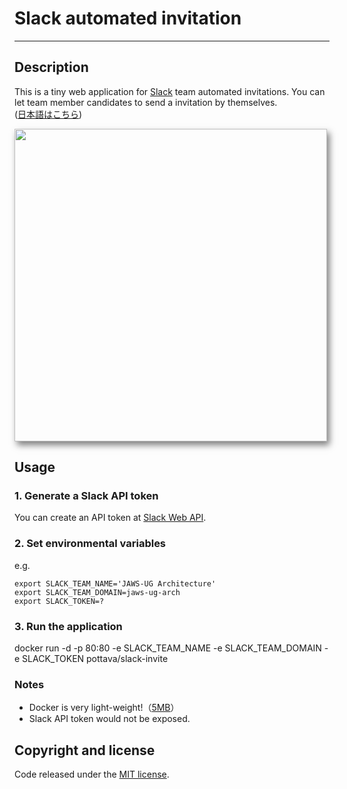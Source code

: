 # Slack automated invitation
---

## Description

This is a tiny web application for [Slack](https://slack.com/) team automated invitations.
You can let team member candidates to send a invitation by themselves.  
([日本語はこちら](https://github.com/pottava/slack-invite/blob/master/README-ja.md))

<img alt="" src="https://raw.github.com/wiki/pottava/slack-invite/images/slack-invite.png"
  style="width: 500px;-webkit-box-shadow: 4px 6px 10px 0px rgba(0,0,0,0.5);
         -moz-box-shadow: 4px 6px 10px 0px rgba(0,0,0,0.5);
         box-shadow: 4px 6px 10px 0px rgba(0,0,0,0.5);">


## Usage

### 1. Generate a Slack API token

You can create an API token at [Slack Web API](https://api.slack.com/web).

### 2. Set environmental variables

e.g.
```
export SLACK_TEAM_NAME='JAWS-UG Architecture'
export SLACK_TEAM_DOMAIN=jaws-ug-arch
export SLACK_TOKEN=?
```

### 3. Run the application

docker run -d -p 80:80 -e SLACK_TEAM_NAME -e SLACK_TEAM_DOMAIN -e SLACK_TOKEN pottava/slack-invite

### Notes

* Docker is very light-weight!（[5MB](https://hub.docker.com/r/pottava/slack-invite/tags/)）
* Slack API token would not be exposed.


## Copyright and license

Code released under the [MIT license](https://github.com/pottava/slack-invite/blob/master/LICENSE).
